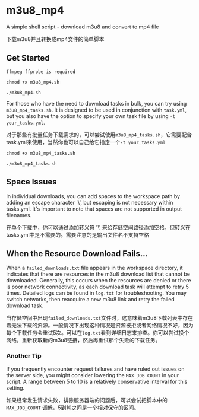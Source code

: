 # m3u8_mp4
A simple shell script - download m3u8 and convert to mp4 file

下载m3u8并且转换成mp4文件的简单脚本

## Get Started

`ffmpeg ffprobe is required`

```
chmod +x m3u8_mp4.sh
```

```
./m3u8_mp4.sh
```

For those who have the need to download tasks in bulk, you can try using `m3u8_mp4_tasks.sh`. It is designed to be used in conjunction with `task.yml`, but you also have the option to specify your own task file by using `-t your_tasks.yml`.

对于那些有批量任务下载需求的，可以尝试使用`m3u8_mp4_tasks.sh`，它需要配合task.yml来使用，当然你也可以自己给它指定一个`-t your_tasks.yml`

```
chmod +x m3u8_mp4_tasks.sh
```

```
./m3u8_mp4_tasks.sh
```

## Space Issues

In individual downloads, you can add spaces to the workspace path by adding an escape character '\\', but escaping is not necessary within tasks.yml. It's important to note that spaces are not supported in output filenames.

在单个下载中，你可以通过添加转义符 '\\' 来给存储空间路径添加空格，但转义在tasks.yml中是不需要的。需要注意的是输出文件名不支持空格

## When the Resource Download Fails...

When a `failed_downloads.txt` file appears in the workspace directory, it indicates that there are resources in the m3u8 download list that cannot be downloaded. Generally, this occurs when the resources are denied or there is poor network connectivity, as each download task will attempt to retry 5 times. Detailed logs can be found in `log.txt` for troubleshooting. You may switch networks, then reacquire a new m3u8 link and retry the failed download task.

当存储空间中出现`failed_downloads.txt`文件时，这意味着m3u8下载列表中存在着无法下载的资源。一般情况下出现这种情况是资源被拒或者网络情况不好，因为每个下载任务会重试5次。可以在`log.txt`看到详细日志来排查。你可以尝试换个网络，重新获取新的m3u8链接，然后再重试那个失败的下载任务。

### Another Tip

If you frequently encounter request failures and have ruled out issues on the server side, you might consider lowering the `MAX_JOB_COUNT` in your script. A range between 5 to 10 is a relatively conservative interval for this setting.

如果经常发生请求失败，排除服务器端的问题后，可以尝试把脚本中的 `MAX_JOB_COUNT` 调低，5到10之间是一个相对保守的区间。
